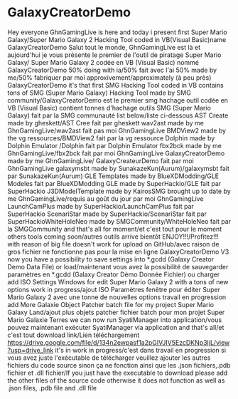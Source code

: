 # GalaxyCreatorDemo
Hey everyone GhnGamingLive is here and today i present first Super Mario Galaxy/Super Mario Galaxy 2 Hacking Tool coded in VB(Visual Basic)name 
GalaxyCreatorDemo Salut tout le monde, GhnGamingLive est là et aujourd'hui je vous présente le premier de l'outil de piratage Super Mario Galaxy/
Super Mario Galaxy 2 codée en VB (Visual Basic) nommé GalaxyCreatorDemo 50% doing with ia/50% fait avec l'ai 50% made by me/50% fabriquer par moi 
approxivement/approximately (à peu près) GalaxyCreatorDemo it's that first SMG Hacking Tool coded in VB contains tons of SMG (Super Mario Galaxy) 
Hacking Tool made by SMG community/GalaxyCreatorDemo est le premier smg hachage outil codée en VB (Visual Basic) contient tonnes d'hachage outils SMG 
(Super Mario Galaxy) fait par la SMG communauté list below/liste ci-dessous AST Create made by gheskett/AST Cree fait par gheskett wav2ast made by me 
GhnGamingLive/wav2ast fait pas moi GhnGamingLive BMDView2 made by the vg ressources/BMDView2 fait par la vg ressource Dolphin made by Dolphin Emulator
/Dolphin fait par Dolphin Emulator fbx2bck made by me GhnGamingLive/fbx2bck fait par moi GhnGamingLive GalaxyCreatorDemo made by me GhnGamingLive/
GalaxyCreateurDemo fait par moi GhnGamingLive galaxymsbt made by SunakazeKun(Aurum)/galaxymsbt fait par SunakazeKun(Aurum) GLE Templates made
 by BlueXDModding/GLE Modeles fait par BlueXDModding GLE made by SuperHackio/GLE fait par SuperHackio J3DModelTemplate made by KairosSMG brought 
 up to date by me GhnGamingLive/requis au goût du jour par moi GhnGamingLive LaunchCamPlus made by SuperHackio/LaunchCamPlus fait par 
 SuperHackio ScenariStar made by SuperHackio/ScenariStar fait par SuperHackioWhiteHoleNeo made by SMGCommunity/WhiteHoleNeo fait par la 
 SMGCommunity and that's all for moment/et c'est tout pour le moment others tools coming soon/autres outils arrive bientôt ENJOY!!!/Profitez!!!
 with reason of big file doesn't work for upload on GitHub/avec raison de gros fichier ne fonctionne pas pour la mise en ligne
GalaxyCreatorDemo V3
now you have a possibility to save settings into *.gcdd (Galaxy Creator Demo Data File) or load/maintenant vous avez la possibilité de sauvegarder paramètres en *.gcdd (Galaxy Creator Démo Donnée Fichier) ou charger
add ISO Settings Windows for edit Super Mario Galaxy 2 with a tons of new options work in progress/ajout ISO Paramètres fenêtre pour éditer Super Mario Galaxy 2 avec une tonne de nouvelles options travail en progression
add More Galaxie Object Patcher batch file for my project Super Mario Galaxy Land/ajout plus objets patcher fichier batch pour mon
projet Super Mario Galaxie Terres
we can now run SyatiManager into application/vous pouvez maintenant exécuter SyatiManager via application
and that's all/et c'est tout
download link/Lien téléchargement https://drive.google.com/file/d/134n2ewpasf1a2pGIVJIV5EzcDKNp3IjL/view?usp=drive_link
it's in work in progress/c'est dans travail en progression 
si vous avez juste l'exécutable de télécharger veuillez ajouter les autres fichiers du code source sinon ça ne fonction ainsi que les .json fichiers,.pdb fichier et .dll fichier/If you just have the executable to download please add the other files of the source code otherwise it does not function as well as .json files, .pdb file and .dll file
